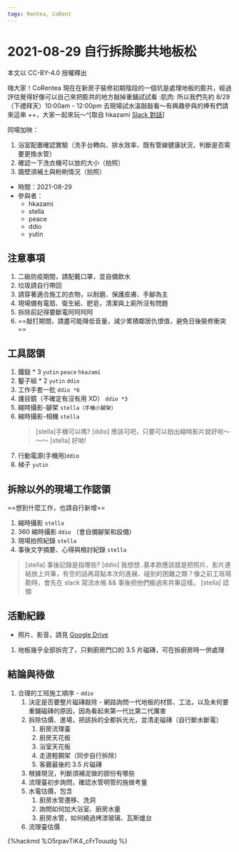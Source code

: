 ```yaml
---
tags: Rentea, CoRent
---
```

# 2021-08-29 自行拆除膨共地板松

本文以 CC-BY-4.0 授權釋出

嗨大家！CoRentea 現在在新房子裝修初期階段的一個坑是處理地板的膨共，經過評估覺得好像可以自己來把膨共的地方敲掉重鋪試試看 :肌肉: 所以我們先約 8/29（下禮拜天）10:00am - 12:00pm 去現場試水溫敲敲看～有興趣參與的捧有們請來這串 ++，大家一起來玩～^[取自 hkazami [Slack 對話](https://g0v-slack-archive.g0v.ronny.tw/index/channel/CJTBP7YRK#ts-1629519071.0793)]

同場加映：
1. 浴室配置確認實驗（洗手台轉向、排水效率、既有管線健康狀況，判斷是否需要更換水管）
1. 確認一下洗衣機可以放的大小（拍照）
1. 牆壁須補土與粉刷情況（拍照）

- 時間：2021-08-29
- 參與者：
  - hkazami
  - stella
  - peace
  - ddio
  - yutin

## 注意事項

1. 二級防疫期間，請配戴口罩，並自備飲水
2. 垃圾請自行帶回
3. 請穿著適合施工的衣物，以耐磨、保護皮膚、手腳為主
4. 現場備有電扇、衛生紙、肥皂，清潔與上廁所沒有問題
5. 拆除前記得要斷電阿阿阿阿
1. ==敲打期間，請盡可能降低音量，減少累積鄰居仇恨值，避免日後裝修衝突==

## 工具認領

1. 鐵鎚 * 3 `yutin` `peace` `hkazami`
2. 鑿子組 * 2 `yutin` `ddio`
3. 工作手套一批 `ddio *6`
4. 護目鏡（不確定有沒有用 XD） `ddio *3`
5. 縮時攝影-腳架 `stella（手機小腳架）`
6. 縮時攝影-相機 `stella`
     > [stella]手機可以嗎?
     > [ddio] 應該可吧，只要可以拍出縮時影片就好啦～～～
     > [stella] 好呦! 
7. 行動電源(手機用)`ddio`
8. 梯子 `yutin`


## 拆除以外的現場工作認領

==想到什麼工作，也請自行新增==

1. 縮時攝影 `stella`
2. 360 縮時攝影 `ddio` （會自備腳架和設備）
3. 現場拍照紀錄 `stella`
4. 事後文字摘要、心得與檢討紀錄 `stella`
> [stella] 事後記錄是指哪些?
> [ddio] 我想想..基本款應該就是把照片、影片連結放上共筆，有空的話再寫點本次的進展、碰到的困難之類？像之前工班場勘時，會先在 slack 寫流水帳 && 事後把他們搬過來共筆這樣。
> [stella] 認領
> 

## 活動紀錄

- 照片、影音，請見 [Google Drive](https://drive.google.com/drive/folders/1bopzAcNrZDK6OEM6YK9PA_imRcLkzhw0)

1. 地板幾乎全部拆完了，只剩廚房門口的 3.5 片磁磚，可在拆廚房時一併處理

## 結論與待做

1. 合理的工班施工順序 - `ddio`
   1. 決定是否要整片磁磚敲除 - 網路詢問一代地板的材質、工法，以及未何要重鋪磁磚的原因，因為看起來第一代比第二代厲害
   2. 拆除估價、進場，把該拆的全都拆光光，並清走磁磚（自行斷水斷電）
      1. 廚房流理臺
      2. 廚房天花板
      3. 浴室天花板
      4. 走道輕鋼架（同步自行拆除）
      5. 客廳最後的 3.5 片磁磚
   3. 根據現況，判斷須補泥做的部份有哪些
   4. 流理臺初步詢問，確認水管明管的施做考量
   5. 水電估價，包含
      1. 廚房水管遷移、洗洞
      2. 詢問如何加大浴室、廚房水量
      3. 廚房水管，如何繞過烤漆玻璃、瓦斯爐台
   6. 流理臺估價


{%hackmd 1LO5rpavTiK4_cFrTouudg %}
